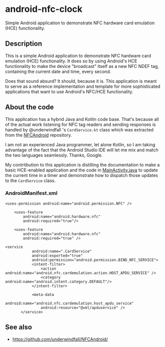 # android-nfc-clock

Simple Android application to demonstrate NFC hardware card emulation (HCE) functionality.

## Description

This is a simple Android application to demonstrate NFC hardware card emulation (HCE) functionality. It does so by using Android's HCE functionality to make the device "broadcast" itself as a new NFC NDEF tag, containing the current date and time, every second.

Does that sound absurd? It should, because it is. This application is meant to serve as a reference implementation and template for more sophisticated applications that want to use Android's NFC/HCE functionality.

## About the code

This application has a hybrid Java and Kotlin code base. That's because all of the actual work listening for NFC tag readers and sending responses is handled by @underwindfall 's `CardService.kt` class which was extracted from the [NFCAndroid](https://github.com/underwindfall/NFCAndroid/) repository.

I am not an experienced Java programmer, let alone Kotlin, so I am taking advantage of the fact that the Android Studio IDE will let me mix and match the two languages seamlessly. Thanks, Google.

My contritbution to this application is distilling the documentation to make a basic HCE-enabled application and the code in [MainActivity.java](#) to update the current time in a timer and demonstrate how to dispatch those updates to the `CardService` class.

### AndroidManifest.xml

```
<uses-permission android:name="android.permission.NFC" />

    <uses-feature
        android:name="android.hardware.nfc"
        android:required="true"/>

    <uses-feature
        android:name="android.hardware.nfc"
        android:required="true" />
```

```
<service
            android:name=".CardService"
            android:exported="true"
            android:permission="android.permission.BIND_NFC_SERVICE">
            <intent-filter>
                <action android:name="android.nfc.cardemulation.action.HOST_APDU_SERVICE" />
                <category android:name="android.intent.category.DEFAULT"/>
            </intent-filter>

            <meta-data
                android:name="android.nfc.cardemulation.host_apdu_service"
                android:resource="@xml/apduservice" />
       </service>
```

## See also

* https://github.com/underwindfall/NFCAndroid/